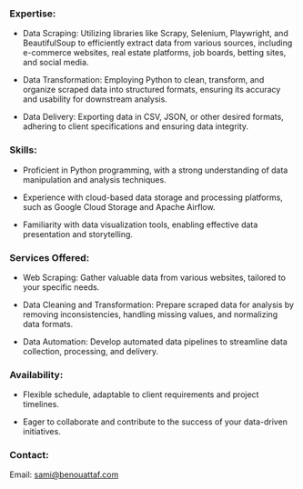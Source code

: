 ### Expertise:

- Data Scraping: Utilizing libraries like Scrapy, Selenium, Playwright, and BeautifulSoup to efficiently extract data from various sources, including e-commerce websites, real estate platforms, job boards, betting sites, and social media.

- Data Transformation: Employing Python to clean, transform, and organize scraped data into structured formats, ensuring its accuracy and usability for downstream analysis.

- Data Delivery: Exporting data in CSV, JSON, or other desired formats, adhering to client specifications and ensuring data integrity.

### Skills:

- Proficient in Python programming, with a strong understanding of data manipulation and analysis techniques.

- Experience with cloud-based data storage and processing platforms, such as Google Cloud Storage and Apache Airflow.

- Familiarity with data visualization tools, enabling effective data presentation and storytelling.

### Services Offered:

- Web Scraping: Gather valuable data from various websites, tailored to your specific needs.

- Data Cleaning and Transformation: Prepare scraped data for analysis by removing inconsistencies, handling missing values, and normalizing data formats.

- Data Automation: Develop automated data pipelines to streamline data collection, processing, and delivery.

### Availability:

- Flexible schedule, adaptable to client requirements and project timelines.

- Eager to collaborate and contribute to the success of your data-driven initiatives.

### Contact:

Email: sami@benouattaf.com

